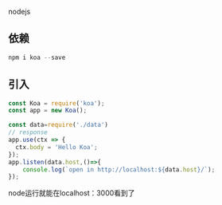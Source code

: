 nodejs

## 依赖

```js
npm i koa --save
```

## 引入

```js
const Koa = require('koa');
const app = new Koa();

const data=require('./data')
// response
app.use(ctx => {
  ctx.body = 'Hello Koa';  
});
app.listen(data.host,()=>{
    console.log(`open in http://localhost:${data.host}/`);
});
```

node运行就能在localhost：3000看到了